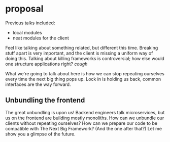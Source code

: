 # proposal
Previous talks included:
- local modules
- neat modules for the client

Feel like talking about something related, but different this time. Breaking
stuff apart is very important, and the client is missing a uniform way of doing
this. Talking about killing frameworks is controversial; how else would one
structure applications right? *cough*

What we're going to talk about here is how we can stop repeating ourselves
every time the next big thing pops up. Lock in is holding us back, common
interfaces are the way forward.

## Unbundling the frontend
The great unbundling is upon us! Backend engineers talk microservices, but us
on the frontend are building mostly monoliths. How can we unbundle our clients
without repeating ourselves? How can we prepare our code to be compatible with
The Next Big Framework? (And the one after that?) Let me show you a glimpse of
the future.

